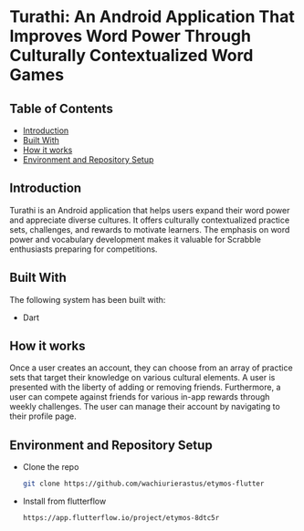# Turathi: An Android Application That Improves Word Power Through Culturally Contextualized Word Games

## Table of Contents
- [Introduction](#introduction)
- [Built With](#built-with)
- [How it works](#how-it-works)
- [Environment and Repository Setup](#environment-and-repository-setup)

## Introduction
Turathi is an Android application that helps users expand their word power and appreciate diverse cultures. It offers culturally contextualized practice sets, challenges, and rewards to motivate learners. The emphasis on word power and vocabulary development makes it valuable for Scrabble enthusiasts preparing for competitions.

## Built With 
The following system has been built with:
- Dart

## How it works
Once a user creates an account, they can choose from an array of practice sets that target their knowledge on various cultural elements. A user is presented with the liberty of adding or removing friends. Furthermore, a user can compete against friends for various in-app rewards through weekly challenges. The user can manage their account by navigating to their profile page. 

## Environment and Repository Setup
- Clone the repo

    ```bash
    git clone https://github.com/wachiurierastus/etymos-flutter
    ```
- Install from flutterflow

    ```bash
    https://app.flutterflow.io/project/etymos-8dtc5r
    ```


